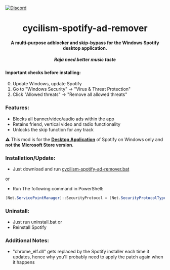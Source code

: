 [![Discord](https://discord.com/api/guilds/933027348494843916/widget.png)](https://discord.gg/N8xB6yKHKr)

<center>
    <h1 align="center">cycilism-spotify-ad-remover</h1>
    <h4 align="center">A multi-purpose adblocker and skip-bypass for the <strong>Windows</strong> Spotify desktop application.</h4>
    <h5 align="center">Raja need better music taste</h5>
    <p align="center">
    </p> 
</center>

#### Important checks before installing:
0. Update Windows, update Spotify
1. Go to "Windows Security" -> "Virus & Threat Protection"
2. Click "Allowed threats" -> "Remove all allowed threats"

### Features:
* Blocks all banner/video/audio ads within the app
* Retains friend, vertical video and radio functionality
* Unlocks the skip function for any track

:warning: This mod is for the [**Desktop Application**](https://www.spotify.com/download/windows/) of Spotify on Windows only and **not the Microsoft Store version**.

### Installation/Update:
* Just download and run [cycilism-spotify-ad-remover.bat](https://raw.githack.com/mrpond/BlockTheSpot/master/BlockTheSpot.bat)  

or

* Run The following command in PowerShell:
```ps1
[Net.ServicePointManager]::SecurityProtocol = [Net.SecurityProtocolType]::Tls12; Invoke-WebRequest -UseBasicParsing 'https://raw.githubusercontent.com/mrpond/BlockTheSpot/master/install.ps1' | Invoke-Expression
```

### Uninstall:
* Just run uninstall.bat
or
* Reinstall Spotify 

### Additional Notes:  
* "chrome_elf.dll" gets replaced by the Spotify installer each time it updates, hence why you'll probably need to apply the patch again when it happens
